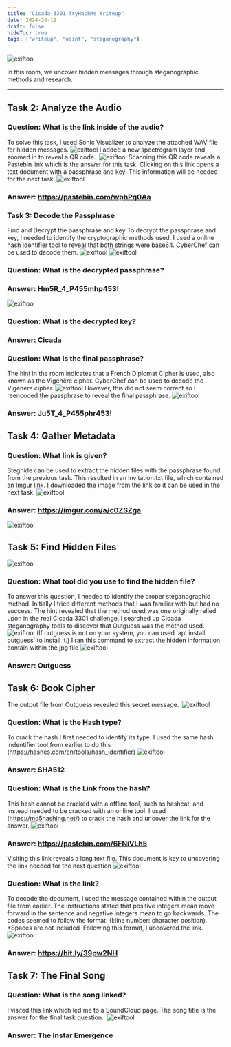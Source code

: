 ```yaml
---
title: "Cicada-3301 TryHackMe Writeup"
date: 2024-24-11
draft: false
hideToc: true
tags: ["writeup", "osint", "steganography"]
---
```


![exiftool](https://miro.medium.com/v2/resize:fit:600/format:webp/0*ZEeS6uUHrkdcu_bc.jpeg)

In this room, we uncover hidden messages through steganographic methods and research.

---

## Task 2: Analyze the Audio
### Question: What is the link inside of the audio?
To solve this task, I used Sonic Visualizer to analyze the attached WAV file for hidden messages.
![exiftool](https://miro.medium.com/v2/resize:fit:1400/format:webp/1*CjpKMpxru5Ce1zOpgyOeqg.png)
I added a new spectrogram layer and zoomed in to reveal a QR code. 
![exiftool](https://miro.medium.com/v2/resize:fit:1400/format:webp/1*gpKAKt4PT-JzwfkDoc-4-A.png)
Scanning this QR code reveals a Pastebin link which is the answer for this task. Clicking on this link opens a text document with a passphrase and key. This information will be needed for the next task.
![exiftool](https://miro.medium.com/v2/resize:fit:1400/format:webp/1*HjtkFiKi6qoO8roh2XSOPw.png)
### Answer: https://pastebin.com/wphPq0Aa

### Task 3: Decode the Passphrase
Find and Decrypt the passphrase and key
To decrypt the passphrase and key, I needed to identify the cryptographic methods used. I used a online hash identifier tool to reveal that both strings were base64. CyberChef can be used to decode them.
![exiftool](https://miro.medium.com/v2/resize:fit:1400/format:webp/1*0A9SytAG1_x6fELcNV2TKw.png)
![exiftool](https://miro.medium.com/v2/resize:fit:1400/format:webp/1*OIFKZOrgBOEvcJci83GMiA.png)
### Question: What is the decrypted passphrase?
### Answer: Hm5R_4_P455mhp453!
![exiftool](https://miro.medium.com/v2/resize:fit:1400/format:webp/1*d2h7b5Ueo7pB6rsQjM8GuQ.png)
### Question: What is the decrypted key?
### Answer: Cicada

### Question: What is the final passphrase?
The hint in the room indicates that a French Diplomat Cipher is used, also known as the Vigenère cipher. CyberChef can be used to decode the Vigenère cipher.
![exiftool](https://miro.medium.com/v2/resize:fit:1400/format:webp/1*Hai2S2UPbNl4z52PO8xDrw.png)
However, this did not seem correct so I reencoded the passphrase to reveal the final passphrase.
![exiftool](https://miro.medium.com/v2/resize:fit:1400/format:webp/1*1tKYUvlrvjoh_NB4GRoBog.png)

### Answer: Ju5T_4_P455phr453!
## Task 4: Gather Metadata
### Question: What link is given?
Steghide can be used to extract the hidden files with the passphrase found from the previous task. This resulted in an invitation.txt file, which contained an Imgur link. I downloaded the image from the link so it can be used in the next task.
![exiftool](https://miro.medium.com/v2/resize:fit:1400/format:webp/1*Af5OC6x_ISNHeazQAMjA6w.png)
### Answer: https://imgur.com/a/c0ZSZga
![exiftool](https://miro.medium.com/v2/resize:fit:1230/format:webp/1*h-KkdHtO1iE4DCILrv_N_w.png)
## Task 5: Find Hidden Files
![exiftool](https://miro.medium.com/v2/resize:fit:1400/format:webp/1*LzWgIWtWjLLsAjADZXR4xw.png)
### Question: What tool did you use to find the hidden file?
To answer this question, I needed to identify the proper steganographic method. Initially I tried different methods that I was familiar with but had no success. The hint revealed that the method used was one originally relied upon in the real Cicada 3301 challenge. I searched up Cicada steganography tools to discover that Outguess was the method used. 
![exiftool](https://miro.medium.com/v2/resize:fit:1400/format:webp/1*7YKlPTHiqPct8W0ZlQJkJQ.png)
(If outguess is not on your system, you can used 'apt install outguess' to install it.)
I ran this command to extract the hidden information contain within the jpg file
![exiftool](https://miro.medium.com/v2/resize:fit:1122/format:webp/1*_PtEzcn17sTaSfsy2HTFQg.png)
### Answer: Outguess
## Task 6: Book Cipher
The output file from Outguess revealed this secret message. 
![exiftool](https://miro.medium.com/v2/resize:fit:1400/format:webp/1*4bpoOMGOM6RM3eAUKTK7bg.png)
### Question: What is the Hash type?
To crack the hash I first needed to identify its type. I used the same hash indentifier tool from earlier to do this (https://hashes.com/en/tools/hash_identifier)
![exiftool](https://miro.medium.com/v2/resize:fit:1400/format:webp/1*QCDXndT7EaxNw3oM6h6HRA.png)
### Answer: SHA512
### Question: What is the Link from the hash?
This hash cannot be cracked with a offline tool, such as hashcat, and instead needed to be cracked with an online tool. I used (https://md5hashing.net/) to crack the hash and uncover the link for the answer.
![exiftool](https://miro.medium.com/v2/resize:fit:1096/format:webp/1*qnEljm7fHBrT6L2d0hZ_NA.png)
### Answer: https://pastebin.com/6FNiVLh5
Visiting this link reveals a long text file. This document is key to uncovering the link needed for the next question
![exiftool](https://miro.medium.com/v2/resize:fit:1400/format:webp/1*jTwegAwx16aqOSiN8Y0x2A.png)
### Question: What is the link?
To decode the document, I used the message contained within the output file from earlier. The instructions stated that positive integers mean move forward in the sentence and negative integers mean to go backwards. The codes seemed to follow the format: (I:line number: character position). *Spaces are not included 
Following this format, I uncovered the link.
![exiftool](https://miro.medium.com/v2/resize:fit:1400/format:webp/1*In6_JVMJzRLSsx8YnKfPdw.png)
### Answer: https://bit.ly/39pw2NH
## Task 7: The Final Song
### Question: What is the song linked?
I visited this link which led me to a SoundCloud page. The song title is the answer for the final task question. 
![exiftool](https://miro.medium.com/v2/resize:fit:1400/format:webp/1*KqA-tnQ9_UUvSE6-GlBf5A.png)
### Answer: The Instar Emergence